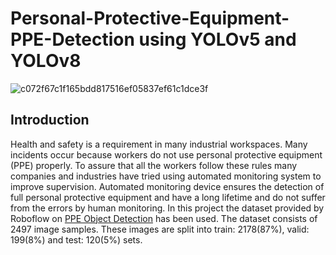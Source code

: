 # Personal-Protective-Equipment-PPE-Detection using YOLOv5 and YOLOv8

![c072f67c1f165bdd817516ef05837ef61c1dce3f](https://github.com/JalehFar/Personal-Protective-Equipment-PPE-Detection/assets/117992631/1017e5fb-8d98-4328-9396-56ce0e2c7217)


## Introduction


Health and safety is a requirement in many industrial workspaces. Many incidents occur because workers do not use personal protective equipment (PPE) properly. To assure that all the workers follow these rules many companies and industries have tried using automated monitoring system to improve supervision. Automated monitoring device ensures the detection of full personal protective equipment and have a long lifetime and do not suffer from the errors by human monitoring. In this project the dataset provided by Roboflow on [PPE Object Detection](https://universe.roboflow.com/ardi-csjyk/ppe-hfjoc/browse?queryText=&pageSize=50&startingIndex=0&browseQuery=true) has been used. 
The dataset consists of 2497 image samples. These images are split into train: 2178(87%), valid: 199(8%) and test: 120(5%) sets. 


